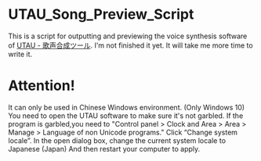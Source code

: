 # UTAU_Song_Preview_Script
This is a script for outputting and previewing the voice synthesis software of [UTAU - 歌声合成ツール](https://utau-synth.com).
I'm not finished it yet.
It will take me more time to write it.
# Attention!
It can only be used in Chinese Windows environment. (Only Windows 10)
You need to open the UTAU software to make sure it's not garbled.
If the program is garbled,you need to "Control panel > Clock and Area > Area > Manage > Language of non Unicode programs." Click “Change system locale”. 
In the open dialog box, change the current system locale to Japanese (Japan) And then restart your computer to apply.
